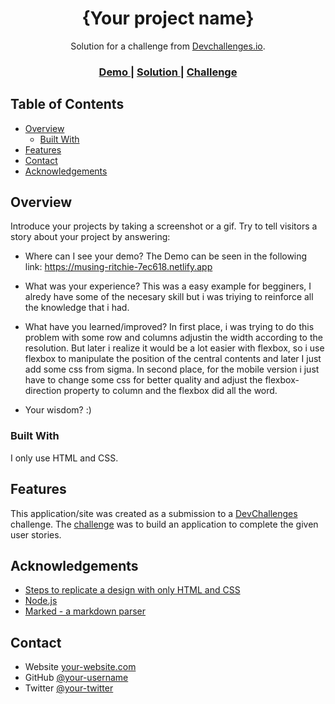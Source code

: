<!-- Please update value in the {}  -->

<h1 align="center">{Your project name}</h1>

<div align="center">
   Solution for a challenge from  <a href="http://devchallenges.io" target="_blank">Devchallenges.io</a>.
</div>

<div align="center">
  <h3>
    <a href="https://musing-ritchie-7ec618.netlify.app/">
      Demo
    </a>
    <span> | </span>
    <a href="https://github.com/djcuello/404-not-found">
      Solution
    </a>
    <span> | </span>
    <a href="https://devchallenges.io/challenges/wBunSb7FPrIepJZAg0sY">
      Challenge
    </a>
  </h3>
</div>

<!-- TABLE OF CONTENTS -->

## Table of Contents

- [Overview](#overview)
  - [Built With](#built-with)
- [Features](#features)
- [Contact](#contact)
- [Acknowledgements](#acknowledgements)

<!-- OVERVIEW -->

## Overview

Introduce your projects by taking a screenshot or a gif. Try to tell visitors a story about your project by answering:

- Where can I see your demo?
  The Demo can be seen in the following link: https://musing-ritchie-7ec618.netlify.app
- What was your experience?
  This was a easy example for begginers, I alredy have some of the necesary skill but i was triying to reinforce all the knowledge that i had.
- What have you learned/improved?
  In first place, i was trying to do this problem with some row and columns adjustin the width according to the resolution. But later i realize it would be a lot easier with flexbox,
  so i use flexbox to manipulate the position of the central contents and later I just add some css from sigma.
  In second place, for the mobile version i just have to change some css for better quality and adjust the flexbox-direction property to column and the flexbox did all the word.
  
- Your wisdom? :)

### Built With

<!-- This section should list any major frameworks that you built your project using. Here are a few examples.-->

I only use HTML and CSS.

## Features

<!-- List the features of your application or follow the template. Don't share the figma file here :) -->

This application/site was created as a submission to a [DevChallenges](https://devchallenges.io/challenges) challenge. The [challenge](https://devchallenges.io/challenges/wBunSb7FPrIepJZAg0sY) was to build an application to complete the given user stories.


## Acknowledgements

<!-- This section should list any articles or add-ons/plugins that helps you to complete the project. This is optional but it will help you in the future. For exmpale -->

- [Steps to replicate a design with only HTML and CSS](https://devchallenges-blogs.web.app/how-to-replicate-design/)
- [Node.js](https://nodejs.org/)
- [Marked - a markdown parser](https://github.com/chjj/marked)

## Contact

- Website [your-website.com](https://{your-web-site-link})
- GitHub [@your-username](https://{github.com/your-usermame})
- Twitter [@your-twitter](https://{twitter.com/your-username})

